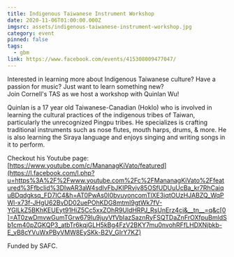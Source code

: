 ```yaml
---
title: Indigenous Taiwanese Instrument Workshop
date: 2020-11-06T01:00:00.000Z
imgsrc: assets/indigenous-taiwanese-instrument-workshop.jpg
category: event
pinned: false
tags:
  - gbm
link: https://www.facebook.com/events/415308009477047/
---
```

Interested in learning more about Indigenous Taiwanese culture? Have a passion for music? Just want to learn something new?\
Join Cornell's TAS as we host a workshop with Quinlan Wu!

Quinlan is a 17 year old Taiwanese-Canadian (Hoklo) who is involved in learning the cultural practices of the indigenous tribes of Taiwan, particularly the unrecognized Pingpu tribes. He specializes is crafting traditional instruments such as nose flutes, mouth harps, drums, & more. He is also learning the Siraya language and enjoys singing and writing songs in it to perform.

Checkout his Youtube page: [https://www.youtube.com/c/MananagKiVato/featured](https://l.facebook.com/l.php?u=https%3A%2F%2Fwww.youtube.com%2Fc%2FMananagKiVato%2Ffeatured%3Ffbclid%3DIwAR3aW4sdIvFbJKIPRvjv85OSfUDUuUcBa_kr7RhCajquBDqdgksq_FD7IC4&h=AT0PwAs0I0bvuyoncomTlXE3iqtOUzHJABZQ_WqPWl-x73f-JHgU62BvDD02uePOhKDG8mtmI9gtWk7fV-YGlLkZ5BKhKEUEyt91HiZ5Cc5xxZOhR9UldHRPJ_RsUnErz4ci&__tn__=q&c[0]=AT0zwDmvwGumTGrw679Iu9juyVfVbIazSaznRyFSQTDaZnFrOXfpuBmldSb1cm40pZGKQP3_atbTr6kqjGLH5kBg4FzV2BKY7mu0nvohRFfLHDXNjbkb-E_vB8cYVuWxPByVMW8EySKk-B2V_GIrY7KZ)

Funded by SAFC.